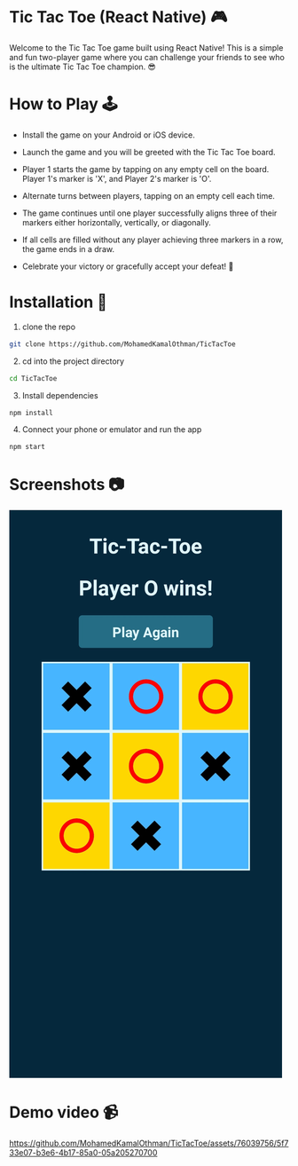 # Tic Tac Toe (React Native) 🎮

Welcome to the Tic Tac Toe game built using React Native! This is a simple and fun two-player game where you can challenge your friends to see who is the ultimate Tic Tac Toe champion. 😎

# How to Play 🕹️

- Install the game on your Android or iOS device.

- Launch the game and you will be greeted with the Tic Tac Toe board.

- Player 1 starts the game by tapping on any empty cell on the board. Player 1's marker is 'X', and Player 2's marker is 'O'.

- Alternate turns between players, tapping on an empty cell each time.

- The game continues until one player successfully aligns three of their markers either horizontally, vertically, or diagonally.

- If all cells are filled without any player achieving three markers in a row, the game ends in a draw.

- Celebrate your victory or gracefully accept your defeat! 🎉

# Installation 📲

1. clone the repo

```bash
git clone https://github.com/MohamedKamalOthman/TicTacToe
```

2. cd into the project directory

```bash
cd TicTacToe
```

3. Install dependencies

```bash
npm install
```

4. Connect your phone or emulator and run the app

```bash
npm start
```

# Screenshots 📷

![Screenshot 1](./screenshot.jpg)

# Demo video 📹


https://github.com/MohamedKamalOthman/TicTacToe/assets/76039756/5f733e07-b3e6-4b17-85a0-05a205270700


